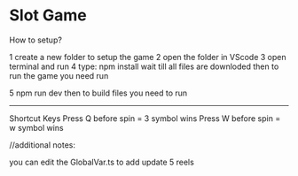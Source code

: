 # Slot Game

How to setup?

1 create a new folder to setup the game
2 open the folder in VScode
3 open terminal and run
4 type: npm install
wait till all files are downloded 
then to run the game you need run

5 npm run dev 
then to build files you need to run


------------------------------
Shortcut Keys
Press Q before spin = 3 symbol wins
Press W before spin = w symbol wins

//additional notes:

you can edit the GlobalVar.ts
to add update 5 reels


